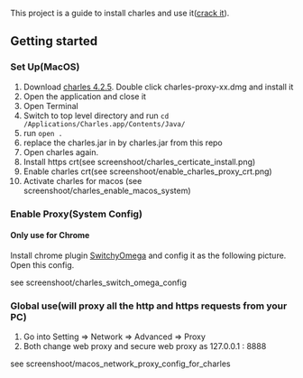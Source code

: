 This project is a guide to install charles and use it([crack it](https://github.com/8enet/Charles-Crack)).


## Getting started
### Set Up(MacOS)

1. Download [charles 4.2.5](https://www.charlesproxy.com/assets/release/4.2.5/charles-proxy-4.2.5.dmg).  Double click charles-proxy-xx.dmg and install it 
2. Open the application and close it 
3. Open Terminal
4. Switch to top level directory and run `cd /Applications/Charles.app/Contents/Java/`
5. run `open .`
6. replace the charles.jar in by charles.jar from this repo
7. Open charles again.
8. Install https crt(see screenshoot/charles_certicate_install.png) 
9. Enable charles crt(see screenshoot/enable_charles_proxy_crt.png) 
10. Activate charles for macos (see screenshoot/charles_enable_macos_system)


### Enable Proxy(System Config)
#### Only use for Chrome 
Install chrome plugin [SwitchyOmega](https://chrome.google.com/webstore/detail/proxy-switchyomega/padekgcemlokbadohgkifijomclgjgif) and config it as the following picture. Open this config.

see screenshoot/charles_switch_omega_config


### Global use(will proxy all the http and https requests from your PC)

1. Go into Setting => Network => Advanced => Proxy
2. Both change web proxy and secure web proxy as 127.0.0.1 : 8888

see screenshoot/macos_network_proxy_config_for_charles
<!-- ![alt text](https://raw.githubusercontent.com/joeeeeey/simple_proxy/master/app/assets/images/mac_network_proxy_config.png) -->

